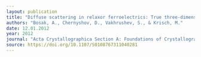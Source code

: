 ```yaml
---
layout: publication
title: "Diffuse scattering in relaxor ferroelectrics: True three-dimensional mapping, experimental artefacts and modelling"
authors: "Bosak, A., Chernyshov, D., Vakhrushev, S., & Krisch, M."
date: 12.01.2012
year: 2012
journal: "Acta Crystallographica Section A: Foundations of Crystallography"
source: https://doi.org/10.1107/S0108767311040281
---
```

